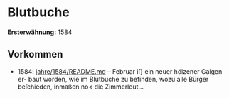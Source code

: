 # Blutbuche

**Ersterwähnung:** 1584

## Vorkommen
- 1584: [jahre/1584/README.md](../jahre/1584/README.md) – Februar iſ} ein neuer hölzener Galgen er-
baut worden, wie im Blutbuche zu befinden, wozu alle
Bürger beſchieden, inmaßen no< die Zimmerleut...
